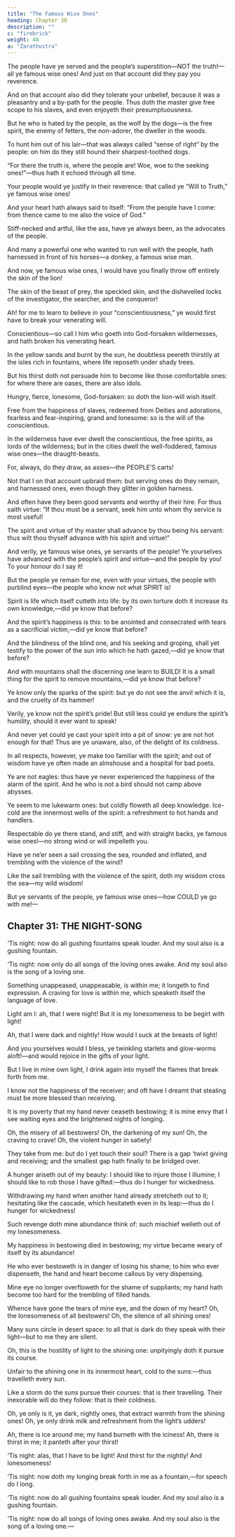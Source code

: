 ```yaml
---
title: "The Famous Wise Ones"
heading: Chapter 30
description: ""
c: "firebrick"
weight: 48
a: "Zarathustra"
---
```



The people have ye served and the people’s superstition—NOT the truth!—all ye famous wise ones! And just on that account did they pay you reverence.

And on that account also did they tolerate your unbelief, because it was a pleasantry and a by-path for the people. Thus doth the master give free scope to his slaves, and even enjoyeth their presumptuousness.

But he who is hated by the people, as the wolf by the dogs—is the free spirit, the enemy of fetters, the non-adorer, the dweller in the woods.

To hunt him out of his lair—that was always called “sense of right” by the people: on him do they still hound their sharpest-toothed dogs.

“For there the truth is, where the people are! Woe, woe to the seeking ones!”—thus hath it echoed through all time.

Your people would ye justify in their reverence: that called ye “Will to Truth,” ye famous wise ones!

And your heart hath always said to itself: “From the people have I come: from thence came to me also the voice of God.”

Stiff-necked and artful, like the ass, have ye always been, as the advocates of the people.

And many a powerful one who wanted to run well with the people, hath harnessed in front of his horses—a donkey, a famous wise man.

And now, ye famous wise ones, I would have you finally throw off entirely the skin of the lion!

The skin of the beast of prey, the speckled skin, and the dishevelled locks of the investigator, the searcher, and the conqueror!

Ah! for me to learn to believe in your “conscientiousness,” ye would first have to break your venerating will.

Conscientious—so call I him who goeth into God-forsaken wildernesses, and hath broken his venerating heart.

In the yellow sands and burnt by the sun, he doubtless peereth thirstily at the isles rich in fountains, where life reposeth under shady trees.

But his thirst doth not persuade him to become like those comfortable ones: for where there are oases, there are also idols.

Hungry, fierce, lonesome, God-forsaken: so doth the lion-will wish itself.

Free from the happiness of slaves, redeemed from Deities and adorations, fearless and fear-inspiring, grand and lonesome: so is the will of the conscientious.

In the wilderness have ever dwelt the conscientious, the free spirits, as lords of the wilderness; but in the cities dwell the well-foddered, famous wise ones—the draught-beasts.

For, always, do they draw, as asses—the PEOPLE’S carts!

Not that I on that account upbraid them: but serving ones do they remain, and harnessed ones, even though they glitter in golden harness.

And often have they been good servants and worthy of their hire. For thus saith virtue: “If thou must be a servant, seek him unto whom thy service is most useful!

The spirit and virtue of thy master shall advance by thou being his servant: thus wilt thou thyself advance with his spirit and virtue!”

And verily, ye famous wise ones, ye servants of the people! Ye yourselves have advanced with the people’s spirit and virtue—and the people by you! To your honour do I say it!

But the people ye remain for me, even with your virtues, the people with purblind eyes—the people who know not what SPIRIT is!

Spirit is life which itself cutteth into life: by its own torture doth it increase its own knowledge,—did ye know that before?

And the spirit’s happiness is this: to be anointed and consecrated with tears as a sacrificial victim,—did ye know that before?

And the blindness of the blind one, and his seeking and groping, shall yet testify to the power of the sun into which he hath gazed,—did ye know that before?

And with mountains shall the discerning one learn to BUILD! It is a small thing for the spirit to remove mountains,—did ye know that before?

Ye know only the sparks of the spirit: but ye do not see the anvil which it is, and the cruelty of its hammer!

Verily, ye know not the spirit’s pride! But still less could ye endure the spirit’s humility, should it ever want to speak!

And never yet could ye cast your spirit into a pit of snow: ye are not hot enough for that! Thus are ye unaware, also, of the delight of its coldness.

In all respects, however, ye make too familiar with the spirit; and out of wisdom have ye often made an almshouse and a hospital for bad poets.

Ye are not eagles: thus have ye never experienced the happiness of the alarm of the spirit. And he who is not a bird should not camp above abysses.

Ye seem to me lukewarm ones: but coldly floweth all deep knowledge. Ice-cold are the innermost wells of the spirit: a refreshment to hot hands and handlers.

Respectable do ye there stand, and stiff, and with straight backs, ye famous wise ones!—no strong wind or will impelleth you.

Have ye ne’er seen a sail crossing the sea, rounded and inflated, and trembling with the violence of the wind?

Like the sail trembling with the violence of the spirit, doth my wisdom cross the sea—my wild wisdom!

But ye servants of the people, ye famous wise ones—how COULD ye go with me!—


## Chapter 31: THE NIGHT-SONG

‘Tis night: now do all gushing fountains speak louder. And my soul also is a gushing fountain.

‘Tis night: now only do all songs of the loving ones awake. And my soul also is the song of a loving one.

Something unappeased, unappeasable, is within me; it longeth to find expression. A craving for love is within me, which speaketh itself the language of love.

Light am I: ah, that I were night! But it is my lonesomeness to be begirt with light!

Ah, that I were dark and nightly! How would I suck at the breasts of light!

And you yourselves would I bless, ye twinkling starlets and glow-worms aloft!—and would rejoice in the gifts of your light.

But I live in mine own light, I drink again into myself the flames that break forth from me.

I know not the happiness of the receiver; and oft have I dreamt that stealing must be more blessed than receiving.

It is my poverty that my hand never ceaseth bestowing; it is mine envy that I see waiting eyes and the brightened nights of longing.

Oh, the misery of all bestowers! Oh, the darkening of my sun! Oh, the craving to crave! Oh, the violent hunger in satiety!

They take from me: but do I yet touch their soul? There is a gap ‘twixt giving and receiving; and the smallest gap hath finally to be bridged over.

A hunger ariseth out of my beauty: I should like to injure those I illumine; I should like to rob those I have gifted:—thus do I hunger for wickedness.

Withdrawing my hand when another hand already stretcheth out to it; hesitating like the cascade, which hesitateth even in its leap:—thus do I hunger for wickedness!

Such revenge doth mine abundance think of: such mischief welleth out of my lonesomeness.

My happiness in bestowing died in bestowing; my virtue became weary of itself by its abundance!

He who ever bestoweth is in danger of losing his shame; to him who ever dispenseth, the hand and heart become callous by very dispensing.

Mine eye no longer overfloweth for the shame of suppliants; my hand hath become too hard for the trembling of filled hands.

Whence have gone the tears of mine eye, and the down of my heart? Oh, the lonesomeness of all bestowers! Oh, the silence of all shining ones!

Many suns circle in desert space: to all that is dark do they speak with their light—but to me they are silent.

Oh, this is the hostility of light to the shining one: unpityingly doth it pursue its course.

Unfair to the shining one in its innermost heart, cold to the suns:—thus travelleth every sun.

Like a storm do the suns pursue their courses: that is their travelling. Their inexorable will do they follow: that is their coldness.

Oh, ye only is it, ye dark, nightly ones, that extract warmth from the shining ones! Oh, ye only drink milk and refreshment from the light’s udders!

Ah, there is ice around me; my hand burneth with the iciness! Ah, there is thirst in me; it panteth after your thirst!

‘Tis night: alas, that I have to be light! And thirst for the nightly! And lonesomeness!

‘Tis night: now doth my longing break forth in me as a fountain,—for speech do I long.

‘Tis night: now do all gushing fountains speak louder. And my soul also is a gushing fountain.

‘Tis night: now do all songs of loving ones awake. And my soul also is the song of a loving one.—
